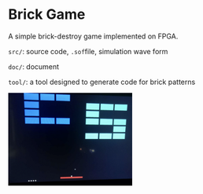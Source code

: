 # Brick Game

A simple brick-destroy game implemented on FPGA.



`src/`: source code, `.sof`file, simulation wave form



`doc/`: document



`tool/`: a tool designed to generate code for brick patterns

<img src="doc/img/demo.png" width="50%">
